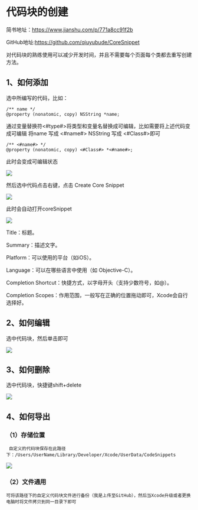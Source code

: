 
# 代码块的创建
简书地址：https://www.jianshu.com/p/771a8cc91f2b
    
GitHub地址:https://github.com/qiuyubude/CoreSnippet

 对代码块的熟练使用可以减少开发时间，并且不需要每个页面每个类都去重写创建方法。
 
 
## 1、如何添加
选中所编写的代码，比如：

```
/** name */
@property (nonatomic, copy) NSString *name;
```

通过变量替换符<#type#>将类型和变量名替换成可编辑，比如需要将上述代码变成可编辑 将name 写成 <#name#> NSString 写成 <#Class#>即可

```
/** <#name#> */
@property (nonatomic, copy) <#Class#> *<#name#>;
```
此时会变成可编辑状态

![](http://ww1.sinaimg.cn/large/ed0bfc02gy1g4fjygjvezj20lg02sdg3.jpg)

然后选中代码点击右键，点击 Create Core Snippet

![](http://ww1.sinaimg.cn/large/ed0bfc02gy1g4fk0jmontj219a0qwajm.jpg)

此时会自动打开coreSnippet

![](https://github.com/qiuyubude/CoreSnippet/blob/master/Image/image2.png?raw=true)

Title：标题。

Summary：描述文字。

Platform：可以使用的平台（如iOS）。

Language：可以在哪些语言中使用（如 Objective-C）。

Completion Shortcut：快捷方式，以字母开头（支持少数符号，如@）。

Completion Scopes：作用范围，一般写在正确的位置拖动即可，Xcode会自行选择好。

## 2、如何编辑
选中代码块，然后单击即可

![](https://github.com/qiuyubude/CoreSnippet/blob/master/Image/image3.png?raw=true)

## 3、如何删除
选中代码块，快捷键shift+delete

![](https://github.com/qiuyubude/CoreSnippet/blob/master/Image/image4.png?raw=true)

## 4、如何导出
### （1）存储位置
     自定义的代码块保存在此路径下：/Users/UserName/Library/Developer/Xcode/UserData/CodeSnippets 

![](https://github.com/qiuyubude/CoreSnippet/blob/master/Image/image5.png?raw=true)

### （2）文件通用
    可将该路径下的自定义代码块文件进行备份（我是上传至GitHub），然后当Xcode升级或者更换电脑时将文件拷贝到同一目录下即可
    
